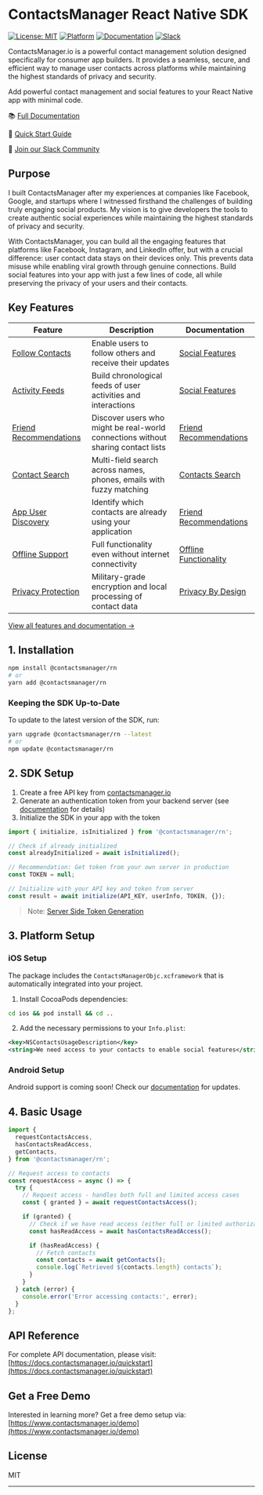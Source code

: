 # ContactsManager React Native SDK

[![License: MIT](https://img.shields.io/badge/License-MIT-blue.svg)](https://opensource.org/licenses/MIT)
[![Platform](https://img.shields.io/badge/platform-iOS%20%7C%20Android-lightgrey)](https://github.com/arpwal/contactsmanager-rn)
[![Documentation](https://img.shields.io/badge/docs-contactsmanager.io-blue)](https://docs.contactsmanager.io)
[![Slack](https://img.shields.io/badge/slack-join_chat-brightgreen)](https://join.slack.com/t/contactsmanagersdk/shared_invite/zt-34as6nm2u-N7oMFvcQFoXwQvIo~ePJ1g)

ContactsManager.io is a powerful contact management solution designed specifically for consumer app builders. It provides a seamless, secure, and efficient way to manage user contacts across platforms while maintaining the highest standards of privacy and security.

Add powerful contact management and social features to your React Native app with minimal code.

📚 [Full Documentation](https://docs.contactsmanager.io)

🚀 [Quick Start Guide](https://docs.contactsmanager.io/quickstart)

💬 [Join our Slack Community](https://join.slack.com/t/contactsmanagersdk/shared_invite/zt-34as6nm2u-N7oMFvcQFoXwQvIo~ePJ1g)

## Purpose

I built ContactsManager after my experiences at companies like Facebook, Google, and startups where I witnessed firsthand the challenges of building truly engaging social products. My vision is to give developers the tools to create authentic social experiences while maintaining the highest standards of privacy and security.

With ContactsManager, you can build all the engaging features that platforms like Facebook, Instagram, and LinkedIn offer, but with a crucial difference: user contact data stays on their devices only. This prevents data misuse while enabling viral growth through genuine connections. Build social features into your app with just a few lines of code, all while preserving the privacy of your users and their contacts.

## Key Features

| Feature                     | Description                                                                      | Documentation                                                                             |
| --------------------------- | -------------------------------------------------------------------------------- | ----------------------------------------------------------------------------------------- |
| [Follow Contacts](#)        | Enable users to follow others and receive their updates                          | [Social Features](https://docs.contactsmanager.io/features/social-features)               |
| [Activity Feeds](#)         | Build chronological feeds of user activities and interactions                    | [Social Features](https://docs.contactsmanager.io/features/social-features)               |
| [Friend Recommendations](#) | Discover users who might be real-world connections without sharing contact lists | [Friend Recommendations](https://docs.contactsmanager.io/features/friend-recommendations) |
| [Contact Search](#)         | Multi-field search across names, phones, emails with fuzzy matching              | [Contacts Search](https://docs.contactsmanager.io/features/contacts-search)               |
| [App User Discovery](#)     | Identify which contacts are already using your application                       | [Friend Recommendations](https://docs.contactsmanager.io/features/friend-recommendations) |
| [Offline Support](#)        | Full functionality even without internet connectivity                            | [Offline Functionality](https://docs.contactsmanager.io/features/offline-functionality)   |
| [Privacy Protection](#)     | Military-grade encryption and local processing of contact data                   | [Privacy By Design](https://docs.contactsmanager.io/features/privacy-by-design)           |

[View all features and documentation →](https://docs.contactsmanager.io/quickstart)

## 1. Installation

```sh
npm install @contactsmanager/rn
# or
yarn add @contactsmanager/rn
```

### Keeping the SDK Up-to-Date

To update to the latest version of the SDK, run:

```sh
yarn upgrade @contactsmanager/rn --latest
# or
npm update @contactsmanager/rn
```

## 2. SDK Setup

1. Create a free API key from [contactsmanager.io](https://www.contactsmanager.io)
2. Generate an authentication token from your backend server (see [documentation](https://docs.contactsmanager.io/quickstart) for details)
3. Initialize the SDK in your app with the token

```js
import { initialize, isInitialized } from '@contactsmanager/rn';

// Check if already initialized
const alreadyInitialized = await isInitialized();

// Recommendation: Get token from your own server in production
const TOKEN = null;

// Initialize with your API key and token from server
const result = await initialize(API_KEY, userInfo, TOKEN, {});
```

> Note: [Server Side Token Generation](https://docs.contactsmanager.io/services/token-generation#implementation-examples)

## 3. Platform Setup

### iOS Setup

The package includes the `ContactsManagerObjc.xcframework` that is automatically integrated into your project.

1. Install CocoaPods dependencies:

```sh
cd ios && pod install && cd ..
```

2. Add the necessary permissions to your `Info.plist`:

```xml
<key>NSContactsUsageDescription</key>
<string>We need access to your contacts to enable social features</string>
```

### Android Setup

Android support is coming soon! Check our [documentation](https://docs.contactsmanager.io/quickstart) for updates.

## 4. Basic Usage

```js
import {
  requestContactsAccess,
  hasContactsReadAccess,
  getContacts,
} from '@contactsmanager/rn';

// Request access to contacts
const requestAccess = async () => {
  try {
    // Request access - handles both full and limited access cases
    const { granted } = await requestContactsAccess();

    if (granted) {
      // Check if we have read access (either full or limited authorization)
      const hasReadAccess = await hasContactsReadAccess();

      if (hasReadAccess) {
        // Fetch contacts
        const contacts = await getContacts();
        console.log(`Retrieved ${contacts.length} contacts`);
      }
    }
  } catch (error) {
    console.error('Error accessing contacts:', error);
  }
};
```

## API Reference

For complete API documentation, please visit:
[https://docs.contactsmanager.io/quickstart](https://docs.contactsmanager.io/quickstart)

## Get a Free Demo

Interested in learning more? Get a free demo setup via:
[https://www.contactsmanager.io/demo](https://www.contactsmanager.io/demo)

## License

MIT

---
